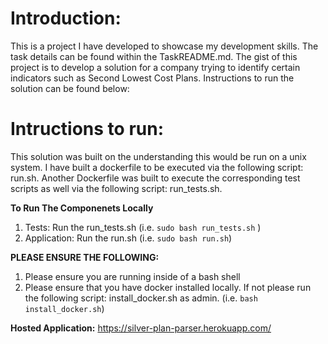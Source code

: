 # Introduction:

This is a project I have developed to showcase my development skills. The task details can be found within the TaskREADME.md. The gist of this project is to develop a solution for a company trying to identify certain indicators such as Second Lowest Cost Plans. Instructions to run the solution can be found below: 

# Intructions to run: 
    
This solution was built on the understanding this would be run on a unix system. I have built a dockerfile to be executed via the following script: run.sh. Another Dockerfile was built to execute the corresponding test scripts as well via the following script: run_tests.sh.

**To Run The Componenets Locally**
1. Tests:
Run the run_tests.sh (i.e. ``sudo bash run_tests.sh`` )
2. Application:
Run the run.sh (i.e. ``sudo bash run.sh``)

**PLEASE ENSURE THE FOLLOWING:**

1. Please ensure you are running inside of a bash shell
2. Please ensure that you have docker installed locally. If not please run the following script: install_docker.sh as admin. (i.e. ``bash install_docker.sh``)

    
**Hosted Application:**
https://silver-plan-parser.herokuapp.com/

